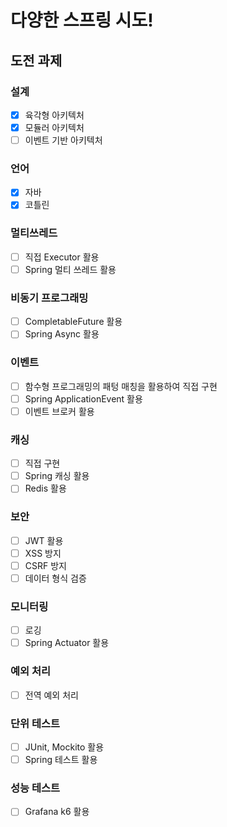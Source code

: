 # 다양한 스프링 시도!
## 도전 과제 
### 설계 
- [x] 육각형 아키텍처
- [x] 모듈러 아키텍처
- [ ] 이벤트 기반 아키텍처

### 언어 
- [x] 자바 
- [x] 코틀린 

### 멀티쓰레드 
- [ ] 직접 Executor 활용 
- [ ] Spring 멀티 쓰레드 활용 

### 비동기 프로그래밍 
- [ ] CompletableFuture 활용 
- [ ] Spring Async 활용 

### 이벤트 
- [ ] 함수형 프로그래밍의 패텅 매칭을 활용하여 직접 구현 
- [ ] Spring ApplicationEvent 활용 
- [ ] 이벤트 브로커 활용

### 캐싱 
- [ ] 직접 구현 
- [ ] Spring 캐싱 활용 
- [ ] Redis 활용 

### 보안 
- [ ] JWT 활용 
- [ ] XSS 방지 
- [ ] CSRF 방지 
- [ ] 데이터 형식 검증 

### 모니터링 
- [ ] 로깅 
- [ ] Spring Actuator 활용 

### 예외 처리 
- [ ] 전역 예외 처리 

### 단위 테스트 
- [ ] JUnit, Mockito 활용
- [ ] Spring 테스트 활용 

### 성능 테스트 
- [ ] Grafana k6 활용 